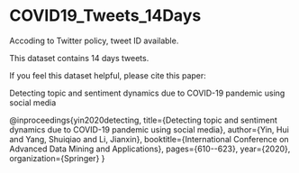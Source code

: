 # COVID19_Tweets_14Days

Accoding to Twitter policy, tweet ID available.

This dataset contains 14 days tweets.

If you feel this dataset helpful, please cite this paper:

Detecting topic and sentiment dynamics due to COVID-19 pandemic using social media

@inproceedings{yin2020detecting,
  title={Detecting topic and sentiment dynamics due to COVID-19 pandemic using social media},
  author={Yin, Hui and Yang, Shuiqiao and Li, Jianxin},
  booktitle={International Conference on Advanced Data Mining and Applications},
  pages={610--623},
  year={2020},
  organization={Springer}
}
